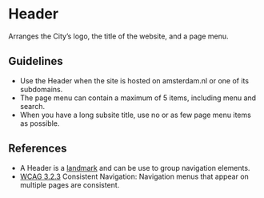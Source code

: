 <!-- @license CC0-1.0 -->

# Header

Arranges the City’s logo, the title of the website, and a page menu.

## Guidelines

- Use the Header when the site is hosted on amsterdam.nl or one of its subdomains.
- The page menu can contain a maximum of 5 items, including menu and search.
- When you have a long subsite title, use no or as few page menu items as possible.

## References

- A Header is a [landmark](https://www.w3.org/TR/wai-aria-practices-1.1/#aria_landmark_roles) and can be use to group navigation elements.
- [WCAG 3.2.3](https://wcag.com/designers/3-2-3-consistent-navigation/) Consistent Navigation: Navigation menus that appear on multiple pages are consistent.
